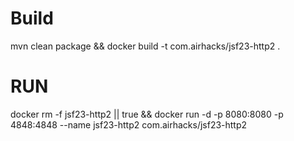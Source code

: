 # Build
mvn clean package && docker build -t com.airhacks/jsf23-http2 .

# RUN

docker rm -f jsf23-http2 || true && docker run -d -p 8080:8080 -p 4848:4848 --name jsf23-http2 com.airhacks/jsf23-http2 